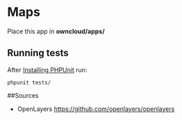 # Maps
Place this app in **owncloud/apps/**


## Running tests
After [Installing PHPUnit](http://phpunit.de/getting-started.html) run:

    phpunit tests/
	
##Sources
- OpenLayers https://github.com/openlayers/openlayers